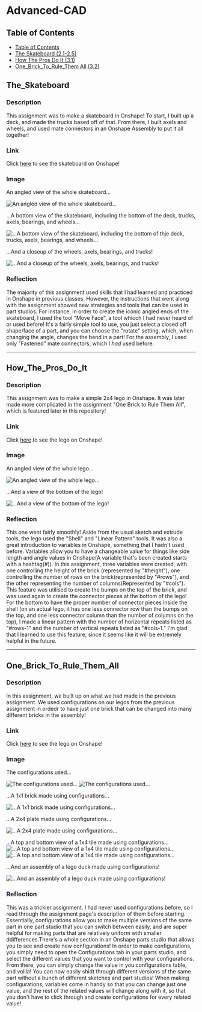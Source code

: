 # Advanced-CAD
## Table of Contents
* [Table of Contents](#TableOfContents)
* [The Skateboard (2.1-2.5)](#The_Skateboard)
* [How The Pros Do It (3.1)](#How_The_Pros_Do_It)
* [One_Brick_To_Rule_Them All (3.2)](#One_Brick_To_Rule_Them_All)


## The_Skateboard

### Description
This assignment was to make a skateboard in Onshape! To start, I built up a deck, and made the trucks based off of that. From there, I built axels and wheels, and used mate connectors in an Onshape Assembly to put it all together!

### Link
Click [here](https://cvilleschools.onshape.com/documents/dc727e7d4f763fb4b778dcc2/w/91cf60374b14f8a6e061744d/e/9bbcba9c45a38a7ad8e6b3bb?renderMode=0&uiState=617aa69b839168722a0125a6) to see the skateboard on Onshape!

### Image

An angled view of the whole skateboard...

![An angled view of the whole skateboard...](https://github.com/jmuss07/Advanced-CAD/blob/main/Images/Skateboard.PNG?raw=true)

...A bottom view of the skateboard, including the bottom of the deck, trucks, axels, bearings, and wheels...

![...A bottom view of the skateboard, including the bottom of thje deck, trucks, axels, bearings, and wheels...](https://github.com/jmuss07/Advanced-CAD/blob/main/Images/Skateboard%20Bottom.PNG?raw=true)

...And a closeup of the wheels, axels, bearings, and trucks!

![...And a closeup of the wheels, axels, bearings, and trucks!](https://github.com/jmuss07/Advanced-CAD/blob/main/Images/Skateboard%20Wheels,%20Axel,%20And%20Truck.PNG?raw=true)

### Reflection
The majority of this assignment used skills that I had learned and practiced in Onshape in previous classes. However, the instructions that went along with the assignment showed new strategies and tools that can be used in part studios. For instance, in order to create the iconic angled ends of the skateboard, I used the tool "Move Face", a tool whioch I had never heard of or used before! It's a fairly simple tool to use, you just select a closed off shape/face of a part, and you can choose the "rotate" setting, which, when changing the angle, changes the bend in a part! For the assembly, I used only "Fastened" mate connectors, which I *had* used before.


---

## How_The_Pros_Do_It

### Description
This assignment was to make a simple 2x4 lego in Onshape. It was later made more complicated in the assignment "One Brick to Rule Them All", which is featured later in this repository!


### Link

Click [here](https://cvilleschools.onshape.com/documents/45f87d107ff86c843782d028/w/50eb9685ba30fbbc0e011306/e/7fed8fa2b6a16d5736db4532?configuration=List_9RdGb24eCZXoTh%3DDefault%3BList_h3Pb3NfZcuv6LR%3DDefault%3BList_qRzzpIn7kjCGkC%3DYellow&renderMode=0&uiState=617aaebecde5a549b793b949) to see the lego on Onshape!

### Image
An angled view of the whole lego...

![An angled view of the whole lego...](https://github.com/jmuss07/Advanced-CAD/blob/main/Images/Lego.PNG?raw=true)

...And a view of the bottom of the lego!

![...And a view of the bottom of the lego!](https://github.com/jmuss07/Advanced-CAD/blob/main/Images/Lego%20Bottom.PNG?raw=true)


### Reflection 
This one went fairly smoothly! Aside from the usual sketch and extrude tools, the lego used the "Shell" and "Linear Pattern" tools. It was also a great introduction to variables in Onshape, something that I hadn't used before. Variables allow you to have a changeable value for things like side length and angle values in Onshape(A variable that's been created starts with a hashtag(#)). In this assignment, three variables were created, with one controlling the height of the brick (represented by "#height"), one controlling the number of rows on the brick(represented by "#rows"), and the other representing the number of columns(Represented by "#cols"). This feature was utilised to create the bumps on the top of the brick, and was used again to create the connector pieces at the bottom of the lego! For the bottom to have the proper number of connector pieces inside the shell (on an actual lego, it has one less connector row than the bumps on the top, and one less connector column than the number of columns on the top), I made a linear pattern with the number of horizontal repeats listed as "#rows-1" and the number of vertical repeats listed as "#cols-1." I'm glad that I learned to use this feature, since it seems like it will be extremely helpful in the future.

---

## One_Brick_To_Rule_Them_All

### Description
In this assignment, we built up on what we had made in the previous assignment. We used configurations on our legos from the previous assignment in ordedr to have just one brick that can be changed into many different bricks in the assembly!


### Link

Click [here](https://cvilleschools.onshape.com/documents/45f87d107ff86c843782d028/w/50eb9685ba30fbbc0e011306/e/7fed8fa2b6a16d5736db4532?configuration=List_9RdGb24eCZXoTh%3DDefault%3BList_h3Pb3NfZcuv6LR%3DDefault%3BList_qRzzpIn7kjCGkC%3DYellow&renderMode=0&uiState=617aaebecde5a549b793b949) to see the lego on Onshape!

### Image

The configurations used...

![The configurations used...](https://github.com/jmuss07/Advanced-CAD/blob/main/Images/Configurations1.PNG?raw=true)
![The configurations used...](https://github.com/jmuss07/Advanced-CAD/blob/main/Images/Configurations2.PNG?raw=true)

...A 1x1 brick made using configurations...

![...A 1x1 brick made using configurations...](https://github.com/jmuss07/Advanced-CAD/blob/main/Images/1x1%20Brick.PNG?raw=true)

...A 2x4 plate made using configurations...

![...A 2x4 plate made using configurations...](https://github.com/jmuss07/Advanced-CAD/blob/main/Images/2x4%20plate.PNG?raw=true)

...A top and bottom view of a 1x4 tile made using configurations...
![...A top and bottom view of a 1x4 tile made using configurations...](https://github.com/jmuss07/Advanced-CAD/blob/main/Images/1x4%20tile%20top.PNG?raw=true)
![...A top and bottom view of a 1x4 tile made using configurations...](https://github.com/jmuss07/Advanced-CAD/blob/main/Images/1x4%20tile%20bottom.PNG?raw=true)

...And an assembly of a lego duck made using configurations!

![...And an assembly of a lego duck made using configurations!](https://github.com/jmuss07/Advanced-CAD/blob/main/Images/Lego%20Duck.PNG?raw=true)


### Reflection
This was a trickier assignment. I had never used configurations before, so I read through the assignment page's description of them before starting. Essentially, configurations allow you to make multiple versions of the same part in one part studio that you can switch between easily, and are super helpful for making parts that are relatively uniform with smaller ddifferences.There's a whole section in an Onshape parts studio that allows you to see and create new configurations! In order to make configurations, you simply need to open the Configurations tab in your parts studio, and select the different values that you want to control with your configurations. From there, you can simply change the value in you configurations table, and volila! You can now easily shidt through different versions of the same part without a bunch of different sketches and part studios! When making configurations, variables come in handy so that you can change just one value, and the rest of the related values will change along with it, so that you don't have to click through and create configurations for every related value!

